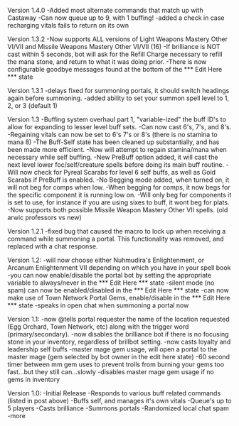 Version 1.4.0
-Added most alternate commands that match up with Castaway
-Can now queue up to 9, with 1 buffing!
-added a check in case recharging vitals fails to return on its own

Version 1.3.2
-Now supports ALL versions of Light Weapons Mastery Other VI/VII and Missile Weapons Mastery Other VI/VII (16)
-If brilliance is NOT cast within 5 seconds, bot will ask for the Refill Charge necessary to refill the mana stone, and return to what it was doing prior.
-There is now configurable goodbye messages found at the bottom of the *** Edit Here *** state

Version 1.3.1
-delays fixed for summoning portals, it should switch headings again before summoning.
-added ability to set your summon spell level to 1, 2, or 3 (default 1)

Version 1.3
-Buffing system overhaul part 1, "variable-ized" the buff ID's to allow for expanding to lesser level buff sets.
-Can now cast 6's, 7's, and 8's.
-Regaining vitals can now be set to 6's 7's or 8's (there is no stamina to mana 8)
-The Buff-Self state has been cleaned up substantially, and has been made more efficient.
-Now will attempt to regain stamina/mana when necessary while self buffing.
-New PreBuff option added, it will cast the next level lower foc/self/creature spells before doing its main buff routine.
-Will now check for Pyreal Scarabs for level 6 self buffs, as well as Gold Scarabs if PreBuff is enabled.
-No Begging mode added, when turned on, it will not beg for comps when low.
-When begging for comps, it now begs for the specific component it is running low on.
-Will only beg for components it is set to use, for instance if you are using sixes to buff, it wont beg for plats.
-Now supports both possible Missile Weapon Mastery Other VII spells. (old arwic professors vs new)

Version 1.2.1
-fixed bug that caused the macro to lock up when receiving a command while summoning a portal. This functionality was removed, and replaced with a chat response.

Version 1.2:
-will now choose either Nuhmudira's Enlightenment, or Arcanum Enlightenment VII depending on which you have in your spell book
-you can now enable/disable the portal bot by setting the appropriate variable to always/never in the *** Edit Here *** state
-silent mode (no spam) can now be enabled/disabled in the *** Edit Here *** state
-can now make use of Town Network Portal Gems, enable/disable in the *** Edit Here *** state
-speaks in open chat when summoning a portal now

Version 1.1:
-now @tells portal requester the name of the location requested (Egg Orchard, Town Network, etc) along with the trigger word (primary/secondary).
-now disables the brilliance bot if there is no focusing stone in your inventory, regardless of brillbot setting.
-now casts loyalty and leadership self buffs
-master mage gem usage, will open a portal to the master mage (gem selected by bot owner in the edit here state)
-60 second timer between mm gem uses to prevent trolls from burning your gems too fast...but they still can...slowly
-disables master mage gem usage if no gems in inventory

Version 1.0:
-Initial Release
-Responds to various buff related commands (listed in post above)
-Buffs self, and manages it's own vitals
-Queue's up to 5 players
-Casts brilliance
-Summons portals
-Randomized local chat spam
-more